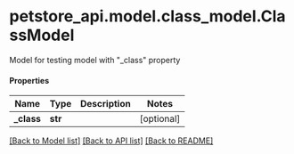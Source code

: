 # petstore_api.model.class_model.ClassModel

Model for testing model with \"_class\" property

#### Properties
Name | Type | Description | Notes
------------ | ------------- | ------------- | -------------
**_class** | **str** |  | [optional] 

[[Back to Model list]](../../README.md#documentation-for-models) [[Back to API list]](../../README.md#documentation-for-api-endpoints) [[Back to README]](../../README.md)

